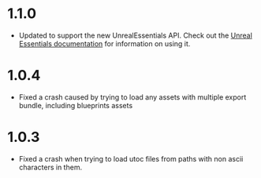 # 1.1.0
- Updated to support the new UnrealEssentials API. Check out the [Unreal Essentials documentation](https://github.com/AnimatedSwine37/UnrealEssentials/tree/master/UnrealEssentials.Interfaces/README.md) for information on using it.

# 1.0.4
- Fixed a crash caused by trying to load any assets with multiple export bundle, including blueprints assets

# 1.0.3
- Fixed a crash when trying to load utoc files from paths with non ascii characters in them. 